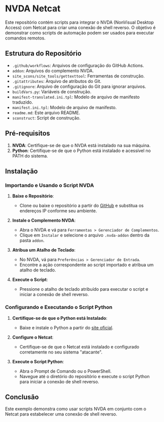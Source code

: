 # NVDA Netcat

Este repositório contém scripts para integrar o NVDA (NonVisual Desktop Access) com Netcat para criar uma conexão de shell reverso. O objetivo é demonstrar como scripts de automação podem ser usados para executar comandos remotos.

## Estrutura do Repositório

- `.github/workflows`: Arquivos de configuração do GitHub Actions.
- `addon`: Arquivos do complemento NVDA.
- `site_scons/site_tools/gettexttool`: Ferramentas de construção.
- `.gitattributes`: Arquivo de atributos do Git.
- `.gitignore`: Arquivo de configuração do Git para ignorar arquivos.
- `buildVars.py`: Variáveis de construção.
- `manifest-translated.ini.tpl`: Modelo de arquivo de manifesto traduzido.
- `manifest.ini.tpl`: Modelo de arquivo de manifesto.
- `readme.md`: Este arquivo README.
- `sconstruct`: Script de construção.

## Pré-requisitos

1. **NVDA**: Certifique-se de que o NVDA está instalado na sua máquina.
2. **Python**: Certifique-se de que o Python está instalado e acessível no PATH do sistema.

## Instalação

### Importando e Usando o Script NVDA

1. **Baixe o Repositório**:
   - Clone ou baixe o repositório a partir do [GitHub](https://github.com/MatheusExner/nvda_netcat) e substitua os endereços IP conforme seu ambiente.

2. **Instale o Complemento NVDA**:
   - Abra o NVDA e vá para `Ferramentas > Gerenciador de Complementos`.
   - Clique em `Instalar` e selecione o arquivo `.nvda-addon` dentro da pasta `addon`.

3. **Atribua um Atalho de Teclado**:
   - No NVDA, vá para `Preferências > Gerenciador de Entrada`.
   - Encontre a ação correspondente ao script importado e atribua um atalho de teclado.

4. **Execute o Script**:
   - Pressione o atalho de teclado atribuído para executar o script e iniciar a conexão de shell reverso.

### Configurando e Executando o Script Python

1. **Certifique-se de que o Python está Instalado**:
   - Baixe e instale o Python a partir do [site oficial](https://www.python.org/).

2. **Configure o Netcat**:
   - Certifique-se de que o Netcat está instalado e configurado corretamente no seu sistema "atacante".

3. **Execute o Script Python**:
   - Abra o Prompt de Comando ou o PowerShell.
   - Navegue até o diretório do repositório e execute o script Python para iniciar a conexão de shell reverso.

## Conclusão

Este exemplo demonstra como usar scripts NVDA em conjunto com o Netcat para estabelecer uma conexão de shell reverso. 

